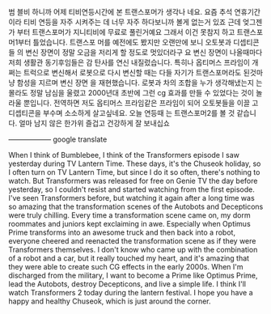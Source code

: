 범 블비 하니까 어제 티비연등시간에 본 트랜스포머가 생각나 네요. 요즘 추석 연휴기간이라 티비 연등을 자주 시켜주는 데 너무 자주 하다보니까 볼게 없는거 있죠 근데 엊그젠가 부터 트랜스포머가 지니티비에 무료로 풀린거예요 그래서 이건 못참지 하고 트랜스포머1부터 틀었습니다. 트랜스포 머를 예전에도 봤지만 오랜만에 보니 오토봇과 디셉티콘들 의 변신 장면이 정말 오금을 저리게 할 정도로 멋있더라구 요 변신 장면이 나올때마다 저희 생활관 동기후임들은 감 탄사를 연신 내질렀습니다. 특히나 옵티머스 프라임이 개 쩌는 트럭으로 변신해서 로봇으로 다시 변신할 때는 다들 자기가 트랜스포머라도 된것마냥 함성을 지르며 변신 장면 을 재현했습니다. 로봇과 차의 조합을 누가 생각해냈는지 는 몰라도 정말 남심을 울렸고 2000년대 초반에 그런 cg 효과를 만들 수 있었다는 것이 놀라울 뿐입니다. 전역하면 저도 옵티머스 프라임같은 프라임이 되어 오토봇들을 이끌 고 디셉티콘을 부수며 소소하게 살고싶네요. 오늘 연등때 는 트랜스포머2를 볼 것 같습니다. 얼마 남지 않은 한가위 즐겁고 건강하게 잘 보내십쇼

—————— google translate

When I think of Bumblebee, I think of the Transformers episode I saw yesterday during TV Lantern Time. These days, it's the Chuseok holiday, so I often turn on TV Lantern Time, but since I do it so often, there's nothing to watch. But Transformers was released for free on Genie TV the day before yesterday, so I couldn't resist and started watching from the first episode. I've seen Transformers before, but watching it again after a long time was so amazing that the transformation scenes of the Autobots and Decepticons were truly chilling. Every time a transformation scene came on, my dorm roommates and juniors kept exclaiming in awe. Especially when Optimus Prime transforms into an awesome truck and then back into a robot, everyone cheered and reenacted the transformation scene as if they were Transformers themselves. I don't know who came up with the combination of a robot and a car, but it really touched my heart, and it's amazing that they were able to create such CG effects in the early 2000s. When I'm discharged from the military, I want to become a Prime like Optimus Prime, lead the Autobots, destroy Decepticons, and live a simple life. I think I'll watch Transformers 2 today during the lantern festival. I hope you have a happy and healthy Chuseok, which is just around the corner.